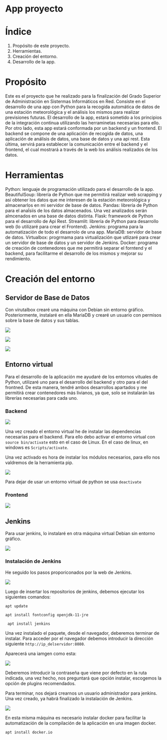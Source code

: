 # App proyecto

# Índice

1. Propósito de este proyecto.
2. Herramientas.
3. Creación del entorno.
4. Desarrollo de la app.

# Propósito

Este es el proyecto que he realizado para la finalización del Grado Superior de Administración en Sistermas Informáticos en Red.
Consiste en el desarrollo de una app con Python para la recogida automática de datos de una estación meteorológica y el análisis los mismos para realizar previsiones futuras. El desarrollo de la app, estará sometido a los principios
de la integración continua utilizando las herraminetas necesarias para ello.
Por otro lado, esta app estará conformada por un backend y un frontend. El backend se compone de una aplicación de recogida de datos, una aplicación de análisis de datos, una base de datos y una api rest. Esta última, servirá para
establecer la comunicación entre el backend y el frontend, el cual mostrará a través de la web los análisis realizados de los datos.

# Herramientas

Python: lenguaje de programación utilizado para el desarrollo de la app.
BeautifulSoup: librería de Python que me permitirá realizar web scrapping y así obtener los datos que me interesen de la estación meteorológica y almacenarlos en mi servidor de base de datos.
Pandas: librería de Python para el anaĺsiis de los datos almacenados. Una vez analizados serán almcenados en una base de datos distinta.
Flask: framework de Python para el desarrollo de Api Rest.
Streamlit: librería de Python para desarrollo web (lo utilizaré para crear el Frontend).
Jenkins: programa para la automatización de todo el desarrolo de una app.
MariaDB: servidor de base de datos.
Virtualbox: progrmama para virtualización que utlizaré para crear un servidor de base de datos y un servidor de Jenkins.
Docker: programa de creación de contenedores que me permitirá separar el forntend y el backend, para facilitarme el desarrollo de los mismos y mejorar su rendimiento.

# Creación del entorno

## Servidor de Base de Datos

Con virutalbox crearé una máquina con Debian sin entorno gráfico. Posteriormente, instalaré en ella MariaDB y crearé un usuario con permisos sobre la base de datos y sus tablas.

![](Imagenes/configuracionred.png)

![](Imagenes/instalacionmariadb.png)

![](Imagenes/creacionbasedatos.png)

## Entorno virtual

Para el desarrollo de la aplicación me ayudaré de los entornos vituales de Python, utilizaré uno para el desarrollo del backend y otro para el del frontned. De esta manera, tendré ambos desarrollos apartados y me permitirá
crear contenedores más livianos, ya que, solo se instalarán las librerías necesarias para cada uno.

### Backend

![](Imagenes/creacionenvback.png)

Una vez creado el entorno virtual he de instalar las dependencias necesarias para el backend. Para ello debo activar el entorno virtual con ``source bin/activate`` esto en el caso de Linux. En el caso de linux, en windows es
``Scripts/activate``.

Una vez activado es hora de instalar los módulos necesarios, para ello nos valdremos de la herramienta pip.

![](Imagenes/pipback.png)

Para dejar de usar un entorno virtual de python se usa ``deactivate``

### Frontend

![](Imagenes/pipfront.png)

## Jenkins

Para usar jenkins, lo instalaré en otra máquina virtual Debian sin entorno gráfico.

![](Imagenes/redjenkins.png)

### Instalación de Jenkins

He seguido los pasos proporiconados por la web de Jenkins.

![](Imagenes/instjenkins.png)

Luego de insertar los repositorios de jenkins, debemos ejecutar los siguientes comandos:

``apt update``

``apt install fontconfig openjdk-11-jre``

`` apt install jenkins``

Una vez instalado el paquete, desde el navegador, deberemos terminar de instalar. Para acceder por el navegador debemos introducir la dirección siguiente ``http://ip_delservidor:8080``.

Aparecerá una iamgen como esta:

![](Imagenes/initial.png)

Deberemos introducir la contraseña que viene por defecto en la ruta indicada, una vez hecho, nos preguntará que opción instalar, escogemos la opción de plugins recomendados.

Para terminar, nos dejará crearnos un usuario administrador para jenkins. Una vez creado, ya habrá finalizado la instalación de Jenkins.

![](Imagenes/finalinstj.png)

En esta misma máquina es necesario instalar docker para facilitar la automatización de la compilación de la aplicación en una imagen docker.

``apt install docker.io``
